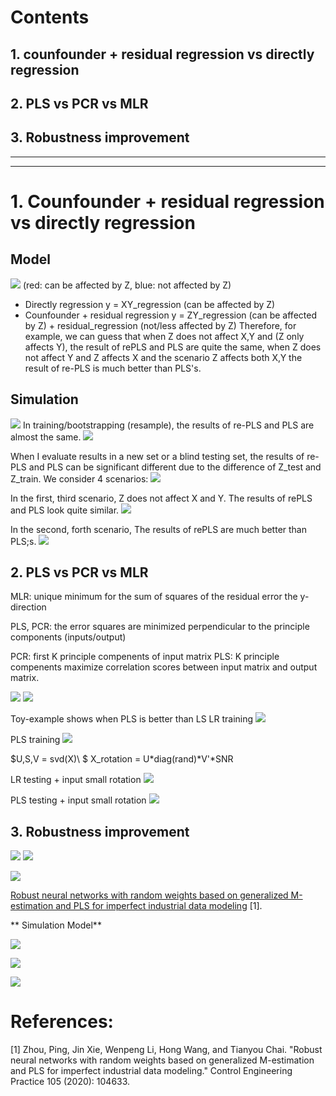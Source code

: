 # Contents
## 1. counfounder + residual regression vs directly regression

## 2. PLS vs PCR vs MLR

## 3. Robustness improvement
----------------------------
----------------------------
<!-- Writing check result, something feel not right=> check some mistakes -->
# 1. Counfounder + residual regression vs directly regression
## Model
![](images/report14_discussion3.jpeg.png)
(red: can be affected by Z, blue: not affected by Z)
- Directly regression
    y = XY_regression (can be affected by Z)
- Counfounder + residual regression
    y = ZY_regression (can be affected by Z) + residual_regression (not/less affected by Z)
Therefore, for example, we can guess that when Z does not affect X,Y and (Z only affects Y), the result of rePLS and PLS are quite the same, when Z does not affect Y and Z affects X  and the scenario Z affects both X,Y the result of re-PLS is much better than PLS's. 

## Simulation
![](images/report14_discussion1.png)
In training/bootstrapping (resample), the results of re-PLS and PLS are almost the same. 
![](images/report14_discussion4.png)


When I evaluate results in a new set or a blind testing set, the results of re-PLS and PLS can be significant different due to the difference of Z_test and Z_train. We consider 4 scenarios:
![](images/w13_discussion3.png)


In the first, third scenario, Z does not affect X and Y. The results of rePLS and PLS look quite similar.
![](images/report14_discussion5.png)

In the second, forth scenario, The results of rePLS are much better than PLS;s.
![](images/report14_discussion6.png)

## 2. PLS vs PCR vs MLR

MLR:  unique minimum for the sum of squares of the residual error the y-direction

PLS, PCR: the error squares are minimized perpendicular to the principle components (inputs/output)

PCR: first K principle compenents of input matrix
PLS: K principle compenents maximize correlation scores between input matrix and output matrix.  

![](images/report14_discussion.jpeg)
![](images/report14_discussion2.jpeg)

Toy-example shows when PLS is better than LS
LR training
![](images/LR_train.png)

PLS training
![](images/PLS_train.png)

$U,S,V = svd(X)\\
$
X_rotation = U*diag(rand)*V'*SNR

LR testing + input small rotation 
![](images/LR_test1.png)

PLS testing + input small rotation 
![](images/PLS_test1.png)

## 3. Robustness improvement
![](images/w14_outlier1.png)
![](images/w14_outlier2.png)

![](images/W14_robust_PLS.png)

[Robust neural networks with random weights based on generalized M-estimation and PLS for imperfect industrial data modeling](pdf/j.conengprac.2020.104633.pdf) [1].

** Simulation Model**

![](images/w14_eq1.png)

![](images/w14_eq1.png)

![](images/w14_PLS_GMR.png)
<!-- # Manuscript hoàn thiện hơn -->
<!-- Bootstrap is not suitable for simulation, keep same ground truth (PQ) change X,Z for simulation -->
<!-- Training same but if test diff => # -->
<!-- Different distruibution train/test -->

<!-- training -> same // testing distribution change => change -->


# References:

[1] Zhou, Ping, Jin Xie, Wenpeng Li, Hong Wang, and Tianyou Chai. "Robust neural networks with random weights based on generalized M-estimation and PLS for imperfect industrial data modeling." Control Engineering Practice 105 (2020): 104633.